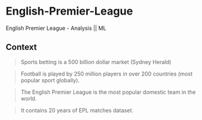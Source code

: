 # English-Premier-League
English Premier League -  Analysis || ML 

## Context
> Sports betting is a 500 billion dollar market (Sydney Herald)

> Football is played by 250 million players in over 200 countries (most popular sport globally).

> The English Premier League is the most popular domestic team in the world.

> It contains 20 years of EPL matches dataset.








